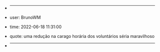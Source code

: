 + ---

+ user: BrunoWM

+ time: 2022-06-18 11:31:00

+ quote: uma redução na carago horária dos voluntários séria maravilhoso

+ ---
